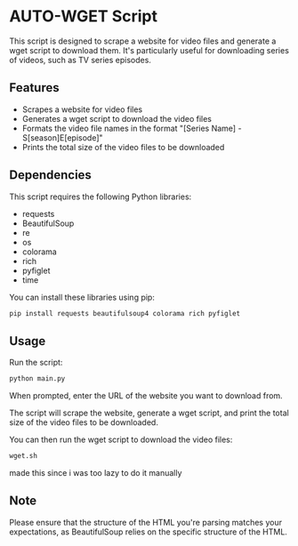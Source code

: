 # AUTO-WGET Script

This script is designed to scrape a website for video files and generate a wget script to download them. It's particularly useful for downloading series of videos, such as TV series episodes.

## Features

- Scrapes a website for video files
- Generates a wget script to download the video files
- Formats the video file names in the format "[Series Name] - S[season]E[episode]"
- Prints the total size of the video files to be downloaded

## Dependencies

This script requires the following Python libraries:

- requests
- BeautifulSoup
- re
- os
- colorama
- rich
- pyfiglet
- time

You can install these libraries using pip:

```bash
pip install requests beautifulsoup4 colorama rich pyfiglet
```

## Usage

Run the script:

```bash
python main.py
```

When prompted, enter the URL of the website you want to download from.

The script will scrape the website, generate a wget script, and print the total size of the video files to be downloaded.

You can then run the wget script to download the video files:

```bash
wget.sh
```

made this since i was too lazy to do it manually 

## Note

Please ensure that the structure of the HTML you're parsing matches your expectations, as BeautifulSoup relies on the specific structure of the HTML.
